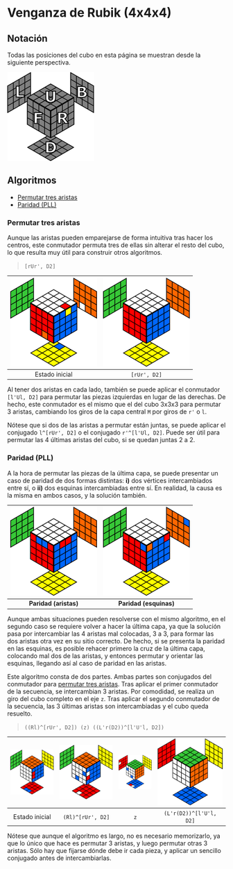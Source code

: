 # Venganza de Rubik (4x4x4)

## Notación

Todas las posiciones del cubo en esta página se muestran desde la siguiente perspectiva.

![4x4x4 notation](img/4x4x4-notation.png)

## Algoritmos

* [Permutar tres aristas](#Permutar-tres-aristas)
* [Paridad (PLL)](#Paridad-PLL)

### Permutar tres aristas

Aunque las aristas pueden emparejarse de forma intuitiva tras hacer los centros, este conmutador permuta tres de ellas sin alterar el resto del cubo, lo que resulta muy útil para construir otros algoritmos.

> `[rUr', D2]`

![4x4x4 permutation 3 edges (right)](img/4x4x4-edge-permutation-3-right.png) | ![4x4x4 (solved)](img/4x4x4.png)
:---: | :---:
Estado inicial | `[rUr', D2]`

Al tener dos aristas en cada lado, también se puede aplicar el conmutador `[l'Ul, D2]` para permutar las piezas izquierdas en lugar de las derechas. De hecho, este conmutador es el mismo que el del cubo 3x3x3 para permutar 3 aristas, cambiando los giros de la capa central `M` por giros de `r'` o `l`.

Nótese que si dos de las aristas a permutar están juntas, se puede aplicar el conjugado `l^[rUr', D2]` o el conjugado `r'^[l'Ul, D2]`. Puede ser útil para permutar las 4 últimas aristas del cubo, si se quedan juntas 2 a 2.

### Paridad (PLL)

A la hora de permutar las piezas de la última capa, se puede presentar un caso de paridad de dos formas distintas: **i)** dos vértices intercambiados entre sí, o **ii)** dos esquinas intercambiadas entre sí. En realidad, la causa es la misma en ambos casos, y la solución también.

![4x4x4 parity pll (edges)](img/4x4x4-parity-pll.png) | ![4x4x4 parity pll (corners)](img/4x4x4-parity-pll-corners.png)
:---: | :---:
**Paridad (aristas)** | **Paridad (esquinas)**

Aunque ambas situaciones pueden resolverse con el mismo algoritmo, en el segundo caso se requiere volver a hacer la última capa, ya que la solución pasa por intercambiar las 4 aristas mal colocadas, 3 a 3, para formar las dos aristas otra vez en su sitio correcto. De hecho, si se presenta la paridad en las esquinas, es posible rehacer primero la cruz de la última capa, colocando mal dos de las aristas, y entonces permutar y orientar las esquinas, llegando así al caso de paridad en las aristas.

Este algoritmo consta de dos partes. Ambas partes son conjugados del conmutador para [permutar tres aristas](#Permutar-tres-aristas). Tras aplicar el primer conmutador de la secuencia, se intercambian 3 aristas. Por comodidad, se realiza un giro del cubo completo en el eje `z`. Tras aplicar el segundo conmutador de la secuencia, las 3 últimas aristas son intercambiadas y el cubo queda resuelto.

> `((Rl)^[rUr', D2]) (z) ((L'r(D2))^[l'U'l, D2])`

![4x4x4 parity pll (step 0)](img/4x4x4-parity-pll-0.png) | ![4x4x4 parity pll (step 1)](img/4x4x4-parity-pll-1.png) | ![4x4x4 parity pll (step 2)](img/4x4x4-parity-pll-2.png) | ![4x4x4 parity pll (step 3)](img/4x4x4-parity-pll-3.png)
:---: | :---: | :---: | :---:
Estado inicial | `(Rl)^[rUr', D2]` | `z` | `(L'r(D2))^[l'U'l, D2]`

Nótese que aunque el algoritmo es largo, no es necesario memorizarlo, ya que lo único que hace es permutar 3 aristas, y luego permutar otras 3 aristas. Sólo hay que fijarse dónde debe ir cada pieza, y aplicar un sencillo conjugado antes de intercambiarlas.
